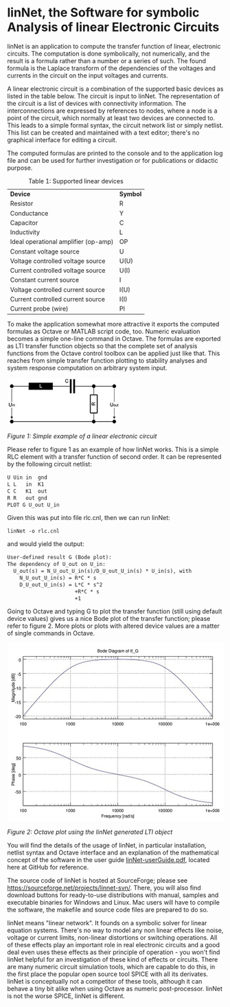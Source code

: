 linNet, the Software for symbolic Analysis of linear Electronic Circuits
========================================================================

linNet is an application to compute the transfer function of linear,
electronic circuits. The computation is done symbolically, not
numerically, and the result is a formula rather than a number or a series
of such. The found formula is the Laplace transform of the dependencies of
the voltages and currents in the circuit on the input voltages and
currents.

A linear electronic circuit is a combination of the supported basic
devices as listed in the table below. The circuit is input to linNet. The
representation of the circuit is a list of devices with connectivity
information. The interconnections are expressed by references to nodes,
where a node is a point of the circuit, which normally at least two
devices are connected to. This leads to a simple formal syntax, the
circuit network list or simply netlist. This list can be created and
maintained with a text editor; there's no graphical interface for editing
a circuit.

The computed formulas are printed to the console and to the application
log file and can be used for further investigation or for publications or
didactic purpose.

<table>
  <caption>Table 1: Supported linear devices</caption>
  <tr>
    <td><b>Device</b></th>
    <td><b>Symbol</b></th>
  </tr>
  <tr><td>Resistor                            </td>  <td>R     </td></tr>
  <tr><td>Conductance                         </td>  <td>Y     </td></tr>
  <tr><td>Capacitor                           </td>  <td>C     </td></tr>
  <tr><td>Inductivity                         </td>  <td>L     </td></tr>
  <tr><td>Ideal operational amplifier (op-amp)</td>  <td>OP    </td></tr>
  <tr><td>Constant voltage source             </td>  <td>U     </td></tr>
  <tr><td>Voltage controlled voltage source   </td>  <td>U(U)  </td></tr>
  <tr><td>Current controlled voltage source   </td>  <td>U(I)  </td></tr>
  <tr><td>Constant current source             </td>  <td>I     </td></tr>
  <tr><td>Voltage controlled current source   </td>  <td>I(U)  </td></tr>
  <tr><td>Current controlled current source   </td>  <td>I(I)  </td></tr>
  <tr><td>Current probe (wire)                </td>  <td>PI    </td></tr>
</table>


To make the application somewhat more attractive it exports the computed
formulas as Octave or MATLAB script code, too. Numeric evaluation becomes
a simple one-line command in Octave. The formulas are exported as LTI
transfer function objects so that the complete set of analysis functions
from the Octave control toolbox can be applied just like that. This
reaches from simple transfer function plotting to stability analyses and
system response computation on arbitrary system input.

![Schematic of a simple electronis circuit consisting of one resitor, impedance and capacitance](resources/FirstIntroExample.jpg "Simple example of a linear electronic circuit")

*Figure 1: Simple example of a linear electronic circuit*

Please refer to figure 1 as an example of how linNet works. This is a
simple RLC element with a transfer function of second order. It can be
represented by the following circuit netlist:

    U Uin in  gnd
    L L   in  K1
    C C   K1  out
    R R   out gnd
    PLOT G U_out U_in

Given this was put into file rlc.cnl, then we can run linNet:

    linNet -o rlc.cnl

and would yield the output:

    User-defined result G (Bode plot):
    The dependency of U_out on U_in:
      U_out(s) = N_U_out_U_in(s)/D_U_out_U_in(s) * U_in(s), with
        N_U_out_U_in(s) = R*C * s
        D_U_out_U_in(s) = L*C * s^2
                          +R*C * s
                          +1

Going to Octave and typing G to plot the transfer function (still using
default device values) gives us a nice Bode plot of the transfer function;
please refer to figure 2. More plots or plots with altered device values
are a matter of single commands in Octave.

![Example of Bode plot as produced by Octave](resources/FirstIntroExample_OctaveOutput.jpg "Octave plot using the linNet generated LTI object")

*Figure 2: Octave plot using the linNet generated LTI object*

You will find the details of the usage of linNet, in particular
installation, netlist syntax and Octave interface and an explanation of
the mathematical concept of the software in the user guide
[linNet-userGuide.pdf](linNet-userGuide.pdf "linNet manual"), located here
at GitHub for reference.

The source code of linNet is hosted at SourceForge; please see
<https://sourceforge.net/projects/linnet-svn/>. There, you will also find
download buttons for ready-to-use distributions with manual, samples and
executable binaries for Windows and Linux. Mac users will have to compile
the software, the makefile and source code files are prepared to do so.

linNet means "linear network". It founds on a symbolic solver for
linear equation systems. There's no way to model any non linear effects
like noise, voltage or current limits, non-linear distortions or switching
operations. All of these effects play an important role in real electronic
circuits and a good deal even uses these effects as their principle of
operation - you won't find linNet helpful for an investigation of
these kind of effects or circuits. There are many numeric circuit
simulation tools, which are capable to do this, in the first place the
popular open source tool SPICE with all its derivates. linNet is
conceptually not a competitor of these tools, although it can behave a
tiny bit alike when using Octave as numeric post-processor. linNet is
not the worse SPICE, linNet is different.
